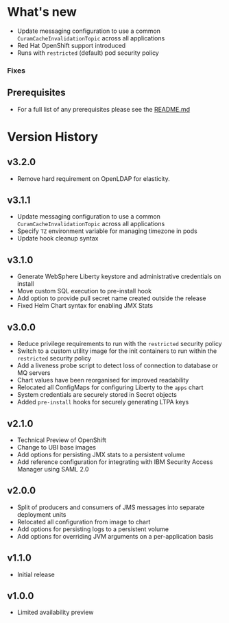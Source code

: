 # What's new

* Update messaging configuration to use a common `CuramCacheInvalidationTopic` across all applications
* Red Hat OpenShift support introduced
* Runs with `restricted` (default) pod security policy

### Fixes

## Prerequisites

* For a full list of any prerequisites please see the [README.md](README.md)

# Version History

## v3.2.0

* Remove hard requirement on OpenLDAP for elasticity.

## v3.1.1

* Update messaging configuration to use a common `CuramCacheInvalidationTopic` across all applications
* Specify `TZ` environment variable for managing timezone in pods
* Update hook cleanup syntax

## v3.1.0

* Generate WebSphere Liberty keystore and administrative credentials on install
* Move custom SQL execution to pre-install hook
* Add option to provide pull secret name created outside the release
* Fixed Helm Chart syntax for enabling JMX Stats

## v3.0.0

* Reduce privilege requirements to run with the `restricted` security policy
* Switch to a custom utility image for the init containers to run within the `restricted` security policy
* Add a liveness probe script to detect loss of connection to database or MQ servers
* Chart values have been reorganised for improved readability
* Relocated all ConfigMaps for configuring Liberty to the `apps` chart
* System credentials are securely stored in Secret objects
* Added `pre-install` hooks for securely generating LTPA keys

## v2.1.0

* Technical Preview of OpenShift
* Change to UBI base images
* Add options for persisting JMX stats to a persistent volume
* Add reference configuration for integrating with IBM Security Access Manager using SAML 2.0

## v2.0.0

* Split of producers and consumers of JMS messages into separate deployment units
* Relocated all configuration from image to chart
* Add options for persisting logs to a persistent volume
* Add options for overriding JVM arguments on a per-application basis

## v1.1.0

* Initial release

## v1.0.0

* Limited availability preview
